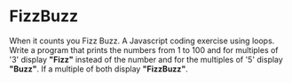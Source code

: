 # FizzBuzz
When it counts you Fizz Buzz. A Javascript coding exercise using loops. Write a program that prints the numbers from 1 to 100 and for multiples of '3' display <strong>"Fizz"</strong> instead of the number and for the multiples of '5' display <strong>"Buzz"</strong>. If a multiple of both display <strong>"FizzBuzz"</strong>.
